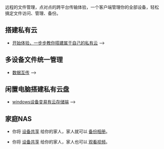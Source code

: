 远程的文件管理，点对点的跨平台传输体验，一个客户端管理你的全部设备，轻松搞定文件访问、管理、备份。

## 搭建私有云

* [开始体验，一步步教你搭建属于自己的私有云](/zh/guide/linkease_app/start.md) -->

## 多设备文件统一管理

* [数据互传](/zh/guide/linkease_app/start.html#_5、数据互传) -->

## 闲置电脑搭建私有云盘

* [windows设备变易有云存储端](/zh/guide/linkease_app/storage/windows.html) -->

## 家庭NAS

* 你将 [设备共享](/zh/guide/linkease_app/tutorial.md#共享设备) 给你的家人，家人就可以 [备份相册](/zh/guide/linkease_app/tutorial.md#照片备份)。

* 你将 [设备共享](/zh/guide/linkease_app/tutorial.md#共享设备) 给你的家人，家人也可以 [观看视频](/zh/guide/linkease_app/tutorial.html#视频播放)。